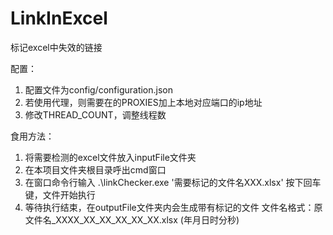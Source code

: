 # LinkInExcel
标记excel中失效的链接

配置：
1. 配置文件为config/configuration.json 
2. 若使用代理，则需要在的PROXIES加上本地对应端口的ip地址
3. 修改THREAD_COUNT，调整线程数

食用方法：
1. 将需要检测的excel文件放入inputFile文件夹
2. 在本项目文件夹根目录呼出cmd窗口
3. 在窗口命令行输入
    .\linkChecker.exe '需要标记的文件名XXX.xlsx'
    按下回车键，文件开始执行
4. 等待执行结束，在outputFile文件夹内会生成带有标记的文件
    文件名格式：原文件名_XXXX_XX_XX_XX_XX_XX.xlsx (年月日时分秒)
